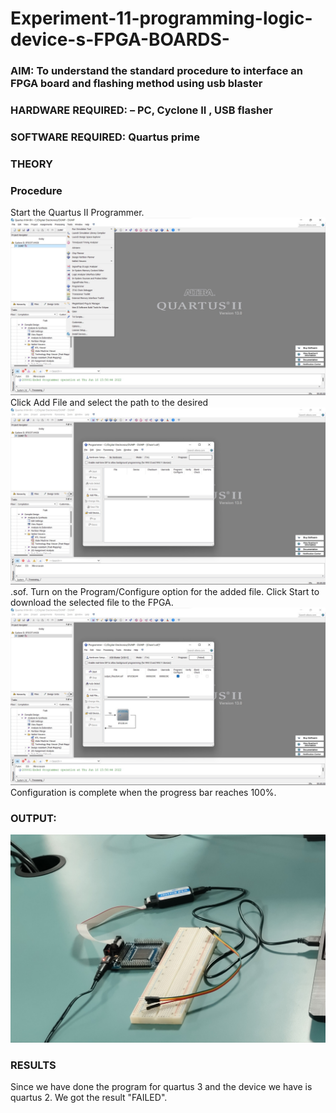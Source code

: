 # Experiment-11-programming-logic-device-s-FPGA-BOARDS-
 ### AIM: To understand the standard procedure to interface an FPGA board and flashing method using usb blaster 
### HARDWARE REQUIRED:  – PC, Cyclone II , USB flasher
### SOFTWARE REQUIRED:   Quartus prime
### THEORY 

### Procedure 
Start the Quartus II Programmer.
![](3.jpg)
Click Add File and select the path to the desired 
![](1.jpg)
.sof.
Turn on the Program/Configure option for the added file.
Click Start to download the selected file to the FPGA. 
![](2.jpg)
Configuration is complete when the progress bar reaches 100%.
 



### OUTPUT:
![](ginal!.jpg)


### RESULTS 

Since we have done the program for quartus 3 and the device we have is quartus 2. We got the result "FAILED".
